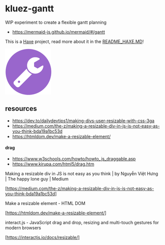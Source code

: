 # kluez-gantt

WIP experiment to create a flexible gantt planning

- https://mermaid-js.github.io/mermaid/#/gantt

This is a [Haxe](http://www.haxe.org) project, read more about it in the [README_HAXE.MD](README_HAXE.MD)!

![](icon.png)

## resources

- https://dev.to/dailydevtips1/making-divs-user-resizable-with-css-3ga
- https://medium.com/the-z/making-a-resizable-div-in-js-is-not-easy-as-you-think-bda19a1bc53d
- https://htmldom.dev/make-a-resizable-element/

#### drag

- https://www.w3schools.com/howto/howto_js_draggable.asp
- https://www.kirupa.com/html5/drag.htm

Making a resizable div in JS is not easy as you think | by Nguyễn Việt Hưng | The happy lone guy | Medium

[https://medium.com/the-z/making-a-resizable-div-in-js-is-not-easy-as-you-think-bda19a1bc53d]

Make a resizable element - HTML DOM

[https://htmldom.dev/make-a-resizable-element/]

interact.js - JavaScript drag and drop, resizing and multi-touch gestures for modern browsers

[https://interactjs.io/docs/resizable/]
